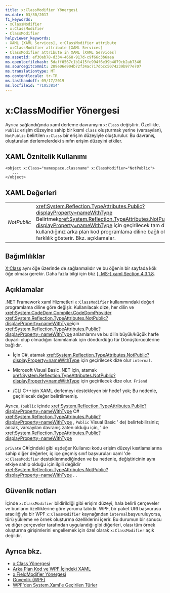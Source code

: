 ```yaml
---
title: x:ClassModifier Yönergesi
ms.date: 03/30/2017
f1_keywords:
- xClassModifier
- x:ClassModifier
- ClassModifier
helpviewer_keywords:
- XAML [XAML Services], x:ClassModifier attribute
- x:ClassModifier attribute [XAML Services]
- ClassModifier attribute in XAML [XAML Services]
ms.assetid: ef30ab78-d334-4668-917d-c9f66c3b6aea
ms.openlocfilehash: 5daff0567c1b1415fe994f6e39b4079cb2ab7346
ms.sourcegitcommit: 289e06e904b72f34ac717dbcc5074239b977e707
ms.translationtype: MT
ms.contentlocale: tr-TR
ms.lasthandoff: 09/17/2019
ms.locfileid: "71053814"
---
```

# <a name="xclassmodifier-directive"></a>x:ClassModifier Yönergesi
Ayrıca sağlandığında xaml derleme davranışını `x:Class` değiştirir. Özellikle, `Public` erişim düzeyine sahip bir kısmi `class` oluşturmak yerine (varsayılan), `NotPublic` belirtilen `x:Class` bir erişim düzeyiyle oluşturulur. Bu davranış, oluşturulan derlemelerdeki sınıfın erişim düzeyini etkiler.  
  
## <a name="xaml-attribute-usage"></a>XAML Öznitelik Kullanımı  
  
```xaml  
<object x:Class="namespace.classname" x:ClassModifier="NotPublic">  
   ...  
</object>  
```  
  
## <a name="xaml-values"></a>XAML Değerleri  
  
|||  
|-|-|  
|*NotPublic*|<xref:System.Reflection.TypeAttributes.Public?displayProperty=nameWithType> Belirtmek<xref:System.Reflection.TypeAttributes.NotPublic?displayProperty=nameWithType> için geçirilecek tam dize, kullandığınız arka plan kod programlama diline bağlı olarak farklılık gösterir. Bkz. açıklamalar.|  
  
## <a name="dependencies"></a>Bağımlılıklar  
 [X:Class](x-class-directive.md) aynı öğe üzerinde de sağlanmalıdır ve bu öğenin bir sayfada kök öğe olması gerekir. Daha fazla bilgi için bkz [ \[. MS-\] xaml Section 4.3.1.8](https://go.microsoft.com/fwlink/?LinkId=114525).  
  
## <a name="remarks"></a>Açıklamalar  
 .NET Framework xaml Hizmetleri `x:ClassModifier` kullanımındaki değeri programlama diline göre değişir. Kullanılacak dize, her dilin ve <xref:System.CodeDom.Compiler.CodeDomProvider> <xref:System.Reflection.TypeAttributes.NotPublic?displayProperty=nameWithType>için <xref:System.Reflection.TypeAttributes.Public?displayProperty=nameWithType> anlamlarını ve bu dilin büyük/küçük harfe duyarlı olup olmadığını tanımlamak için döndürdüğü tür Dönüştürücülerine bağlıdır.  
  
- İçin C#, atamak <xref:System.Reflection.TypeAttributes.NotPublic?displayProperty=nameWithType> için geçirilecek dize olur `internal`.  
  
- Microsoft Visual Basic .NET için, atamak <xref:System.Reflection.TypeAttributes.NotPublic?displayProperty=nameWithType> için geçirilecek dize olur. `Friend`  
  
- /CLI C++için XAML derlemeyi destekleyen bir hedef yok; Bu nedenle, geçirilecek değer belirtilmemiş.  
  
 Ayrıca, (`public` içinde <xref:System.Reflection.TypeAttributes.Public?displayProperty=nameWithType> C# <xref:System.Reflection.TypeAttributes.Public?displayProperty=nameWithType> , `Public` Visual Basic ' de) belirtebilirsiniz; ancak, varsayılan davranış zaten olduğu için, ' de <xref:System.Reflection.TypeAttributes.Public?displayProperty=nameWithType>  
  
 `private` C#İçindeki gibi eşdeğer Kullanıcı kodu erişim düzeyi kısıtlamalarına sahip diğer değerler, iç içe geçmiş sınıf başvuruları xaml 'de `x:ClassModifier` desteklenmediğinden ve bu nedenle, değiştiricinin aynı etkiye sahip olduğu için ilgili değildir <xref:System.Reflection.TypeAttributes.NotPublic?displayProperty=nameWithType> . .  
  
## <a name="security-notes"></a>Güvenlik notları  
 İçinde `x:ClassModifier` bildirildiği gibi erişim düzeyi, hala belirli çerçeveler ve bunların özelliklerine göre yoruma tabidir. WPF, bir paket URI başvurusu aracılığıyla bir WPF `x:ClassModifier` kaynağından `internal`başvuruluyorsa, türü yükleme ve örnek oluşturma özelliklerini içerir. Bu durumun bir sonucu ve diğer çerçeveler tarafından uygulandığı gibi diğerleri, olası tüm örnek oluşturma girişimlerini engellemek için özel olarak `x:ClassModifier` açık değildir.  
  
## <a name="see-also"></a>Ayrıca bkz.

- [x:Class Yönergesi](x-class-directive.md)
- [Arka Plan Kod ve WPF İçindeki XAML](../wpf/advanced/code-behind-and-xaml-in-wpf.md)
- [x:FieldModifier Yönergesi](x-fieldmodifier-directive.md)
- [Güvenlik (WPF)](../wpf/security-wpf.md)
- [WPF'den System.Xaml'e Geçirilen Türler](types-migrated-from-wpf-to-system-xaml.md)
